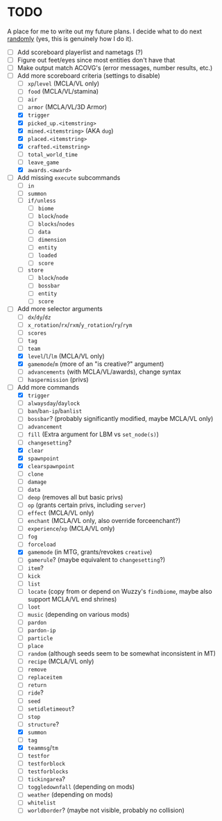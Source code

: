 # TODO
A place for me to write out my future plans. I decide what to do next [randomly](https://wheelofnames.com/24r-ygp) (yes, this is genuinely how I do it).

- [ ] Add scoreboard playerlist and nametags (?)
- [ ] Figure out feet/eyes since most entities don't have that
- [ ] Make output match ACOVG's (error messages, number results, etc.)
- [ ] Add more scoreboard criteria (settings to disable)
  - [ ] `xp`/`level` (MCLA/VL only)
  - [ ] `food` (MCLA/VL/stamina)
  - [ ] `air`
  - [ ] `armor` (MCLA/VL/3D Armor)
  - [x] `trigger`
  - [x] `picked_up.<itemstring>`
  - [x] `mined.<itemstring>` (AKA `dug`)
  - [x] `placed.<itemstring>`
  - [x] `crafted.<itemstring>`
  - [ ] `total_world_time`
  - [ ] `leave_game`
  - [x] `awards.<award>`
- [ ] Add missing `execute` subcommands
  - [ ] `in`
  - [ ] `summon`
  - [ ] `if/unless`
    - [ ] `biome`
    - [ ] `block`/`node`
    - [ ] `blocks`/`nodes`
    - [ ] `data`
    - [ ] `dimension`
    - [ ] `entity`
    - [ ] `loaded`
    - [ ] `score`
  - [ ] `store`
    - [ ] `block`/`node`
    - [ ] `bossbar`
    - [ ] `entity`
    - [ ] `score`
- [ ] Add more selector arguments
  - [ ] `dx`/`dy`/`dz`
  - [ ] `x_rotation`/`rx`/`rxm`/`y_rotation`/`ry`/`rym`
  - [ ] `scores`
  - [ ] `tag`
  - [ ] `team`
  - [x] `level`/`l`/`lm` (MCLA/VL only)
  - [x] `gamemode`/`m` (more of an "is creative?" argument)
  - [ ] `advancements` (with MCLA/VL/awards), change syntax
  - [ ] `haspermission` (privs)
- [ ] Add more commands
  - [x] `trigger`
  - [ ] `alwaysday`/`daylock`
  - [ ] `ban`/`ban-ip`/`banlist`
  - [ ] `bossbar`? (probably significantly modified, maybe MCLA/VL only)
  - [ ] `advancement`
  - [ ] `fill` (Extra argument for LBM vs `set_node(s)`)
  - [ ] `changesetting`?
  - [x] `clear`
  - [x] `spawnpoint`
  - [x] `clearspawnpoint`
  - [ ] `clone`
  - [ ] `damage`
  - [ ] `data`
  - [ ] `deop` (removes all but basic privs)
  - [ ] `op` (grants certain privs, including `server`)
  - [ ] `effect` (MCLA/VL only)
  - [ ] `enchant` (MCLA/VL only, also override forceenchant?)
  - [ ] `experience`/`xp` (MCLA/VL only)
  - [ ] `fog`
  - [ ] `forceload`
  - [x] `gamemode` (in MTG, grants/revokes `creative`)
  - [ ] `gamerule`? (maybe equivalent to `changesetting`?)
  - [ ] `item`?
  - [ ] `kick`
  - [ ] `list`
  - [ ] `locate` (copy from or depend on Wuzzy's `findbiome`, maybe also support MCLA/VL end shrines)
  - [ ] `loot`
  - [ ] `music` (depending on various mods)
  - [ ] `pardon`
  - [ ] `pardon-ip`
  - [ ] `particle`
  - [ ] `place`
  - [ ] `random` (although seeds seem to be somewhat inconsistent in MT)
  - [ ] `recipe` (MCLA/VL only)
  - [ ] `remove`
  - [ ] `replaceitem`
  - [ ] `return`
  - [ ] `ride`?
  - [ ] `seed`
  - [ ] `setidletimeout`?
  - [ ] `stop`
  - [ ] `structure`?
  - [x] `summon`
  - [ ] `tag`
  - [x] `teammsg`/`tm`
  - [ ] `testfor`
  - [ ] `testforblock`
  - [ ] `testforblocks`
  - [ ] `tickingarea`?
  - [ ] `toggledownfall` (depending on mods)
  - [ ] `weather` (depending on mods)
  - [ ] `whitelist`
  - [ ] `worldborder`? (maybe not visible, probably no collision)